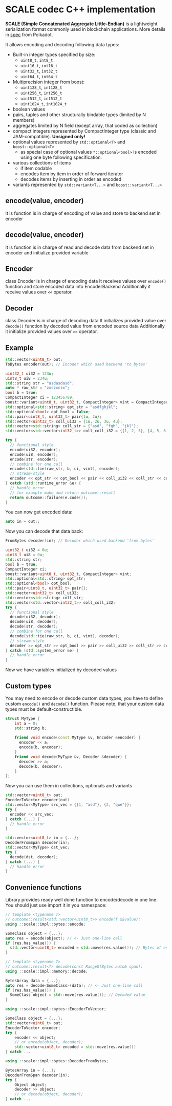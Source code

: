 # SCALE codec C++ implementation
**SCALE (Simple Concatenated Aggregate Little-Endian)** is a lightweight serialization format commonly used in blockchain applications.
More details in [spec](https://docs.polkadot.com/polkadot-protocol/basics/data-encoding/#scale-codec) from Polkadot.

It allows encoding and decoding following data types:
* Built-in integer types specified by size:
  * ```uint8_t```, ```int8_t```
  * ```uint16_t```, ```int16_t```
  * ```uint32_t```, ```int32_t```
  * ```uint64_t```, ```int64_t```
* Multiprecision integer from boost:
  * ```uint128_t```, ```int128_t```
  * ```uint256_t```, ```int256_t```
  * ```uint512_t```, ```int512_t```
  * ```uint1024_t```, ```int1024_t```
* boolean values
* pairs, tuples and other structurally bindable types (limited by N members)
* aggregates limited by N field (except array, that coded as collection)
* compact integers represented by CompactInteger type (classic and JAM-compatible). **Unsigned only!**
* optional values represented by ```std::optional<T>``` and ```boost::optional<T>```
  * as special case of optional values ```*::optional<bool>``` is encoded using one byte following specification.
* various collections of items
  * if item codable
  * encodes item by item in order of forward iterator
  * decodes items by inserting in order as encoded
* variants represented by ```std::variant<T...>``` and ```boost::variant<T...>```

## encode(value, encoder)
It is function is in charge of encoding of value and store to backend set in encoder

## decode(value, encoder)
It is function is in charge of read and decode data from backend set in encoder and initialize provided variable

## Encoder 
class Encoder is in charge of encoding data
It receives values over `encode()` function and store encoded data into EncoderBackend
Additionally it receive values over `<<` operator.

## Decoder 
class Decoder is in charge of decoding data
It initializes provided value over `decode()` function by decoded value from encoded source data
Additionally it initialize provided values over `>>` operator.

## Example 
```c++
std::vector<uint8_t> out;
ToBytes encoder(out); // Encoder which used backend 'to bytes'

uint32_t ui32 = 123u;
uint8_t ui8 = 234u;
std::string str = "asdasdasd";
auto * raw_str = "zxczxczx";
bool b = true;
CompactInteger ci = 123456789;
boost::variant<uint8_t, uint32_t, CompactInteger> vint = CompactInteger(12345);
std::optional<std::string> opt_str = "asdfghjkl";
std::optional<bool> opt_bool = false;
std::pair<uint8_t, uint32_t> pair{1u, 2u};
std::vector<uint32_t> coll_ui32 = {1u, 2u, 3u, 4u};
std::vector<std::string> coll_str = {"asd", "fgh", "jkl"};
std::vector<std::vector<int32_t>> coll_coll_i32 = {{1, 2, 3}, {4, 5, 6, 7}};

try {
  // functional style
  encode(ui32, encoder); 
  encode(ui8, encoder); 
  encode(str, encoder); 
  // combine for one call
  encode(std::tie(raw_str, b, ci, vint), encoder);
  // stream-style
  encoder << opt_str << opt_bool << pair << coll_ui32 << coll_str << coll_coll_i32;
} catch (std::runtime_error &e) {
  // handle error
  // for example make and return outcome::result
  return outcome::failure(e.code());
}
```
You can now get encoded data:
```c++
auto in = out;;
```
Now you can decode that data back:
```c++
FromBytes decoder(in); // Decoder which used backend 'from bytes'

uint32_t ui32 = 0u;
uint8_t ui8 = 0u;
std::string str;
bool b = true;
CompactInteger ci;
boost::variant<uint8_t, uint32_t, CompactInteger> vint;
std::optional<std::string> opt_str;
std::optional<bool> opt_bool;
std::pair<uint8_t, uint32_t> pair{};
std::vector<uint32_t> coll_ui32;
std::vector<std::string> coll_str;
std::vector<std::vector<int32_t>> coll_coll_i32;
try {
  // functional style
  decode(ui32, decoder); 
  decode(ui8, decoder); 
  decode(str, decoder); 
  // combine for one call
  decode(std::tie(raw_str, b, ci, vint), decoder);
  // stream-style
  decoder >> opt_str >> opt_bool >> pair >> coll_ui32 >> coll_str >> coll_coll_i32;
} catch (std::system_error &e) {
  // handle error
}
```
Now we have variables initialized by decoded values

## Custom types
You may need to encode or decode custom data types, you have to define custom `encode()` and `decode()` function.
Please note, that your custom data types must be default-constructible.
```c++
struct MyType {
    int a = 0;
    std::string b;
    
    friend void encode(const MyType &v, Encoder &encoder) {
      encoder << a;
      encode(b, encoder);
    }
    friend void decode(MyType &v, Decoder &decoder) {
      decoder >> a;
      decode(b, decoder);
    }
};
```
Now you can use them in collections, optionals and variants
```c++
std::vector<uint8_t> out;
EncoderToVector encoder(out)
std::vector<MyType> src_vec = {{1, "asd"}, {2, "qwe"}};
try { 
  encoder << src_vec;
} catch (...) {
  // handle error
}

std::vector<uint8_t> in = {...};
DecoderFromSpan decoder(in);
std::vector<MyType> dst_vec;
try {
  decode(dst, decoder);
} catch (...) {
  // handle error
}
```

## Convenience functions
Library provides ready well done function to encode/decode in one line. You should just use import it in you namespace: 

```c++
// template <typename T> 
// outcome::result<std::vector<uint8_t>> encode(T &&value);
using ::scale::impl::bytes::encode;

SomeClass object = {...};
auto res = encode(object); // <- Just one-line call
if (res.has_value()) {
  std::vector<uint8_t> encoded = std::move(res.value()); // Bytes of encoded data
}

// template <typename T> 
// outcome::result<T> decode(const RangeOfBytes auto& span);
using ::scale::impl::memory::decode;

BytesArray data = {...};
auto res = decode<SomeClass>(data); // <- Just one-line call
if (res.has_value()) {
  SomeClass object = std::move(res.value()); // Decoded value
}

using ::scale::impl::bytes::EncoderToVector;

SomeClass object = {...};
std::vector<uint8_t> out;
EncoderToVector encoder;
try {
    encoder << object;
    // or encode(object, decoder);
    std::vector<uint8_t> encoded = std::move(res.value())
} catch ...

using ::scale::impl::bytes::DecoderFromBytes;

BytesArray in = {...};
DecoderFromSpan decoder(in);
try {
    Object object;
    decoder >> object;
    // or decode(object, decoder);
} catch ...

```
